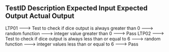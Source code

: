 

 ## TestID                       Description                                       Expected Input           Expected Output                           Actual Output 


LTP01 --->  Test to check if dice output is always greater than 0         --->     random function  --->  integer value greater than 0           --->   Pass 
LTP02 --->  Test to check if dice output is always less than or equal to 6 --->    random function  --->  integer values less than or equal to 6 --->   Pass 
